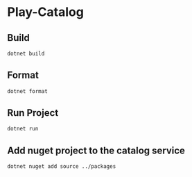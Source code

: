 # Play-Catalog

## Build

```bash
dotnet build
```

## Format

```bash
dotnet format
```

## Run Project

```bash
dotnet run
```

## Add nuget project to the catalog service

```
dotnet nuget add source ../packages 
```
